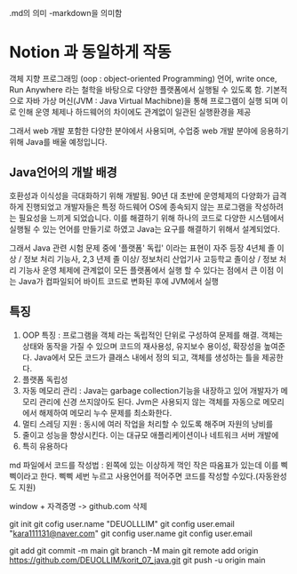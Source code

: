 .md의 의미 -markdown을 의미함

# Notion 과 동일하게 작동

객체 지향 프로그래밍 (oop : object-oriented Programming) 언어, write once,
Run Anywhere 라는 철학을 바탕으로 다양한 플랫폼에서 실행될 수 있도록 함.
기본적으로 자바 가상 머신(JVM : Java Virtual Machibne)을 통해 프로그램이 실행 되며
이로 인해 운영 체제나 하드웨어의 차이에도 관계없이 일관된 실행환경을 제공

그래서 web 개발 포함한 다양한 분야에서 사용되며,
수업중 web 개발 분야에 응용하기 위해 Java를 배울 예정입니다.

## Java언어의 개발 배경

호환성과 이식성을 극대화하기 위해 개발됨. 90년 대 초반에 운영체제의 다양화가
급격하게 진행되었고 개발자들은 특정 하드웨어 OS에 종속되지 않는 프로그램을
작성하려는 필요성을 느끼게 되었습니다. 이를 해결하기 위해 하나의 코드로
다양한 시스템에서 실행될 수 있는 언어를 만들기로 하였고 Java는 요구를 
해결하기 위해서 설계되었다.

그래서 Java 관련 시험 문제 중에  '플랫폼' 독립' 이라는 표현이 자주 등장
4년체 졸 이상 / 정보 처리 기능사, 2,3 년제 졸 이상/ 정보처리 산업기사
고등학교 졸이상 / 정보 처리 기능사
운영 체제에 관계없이 모든 플랫폼에서 실행 할 수 있다는 점에서 큰 이점
이는 Java가 컴파일되어 바이트 코드로 변화된 후에 JVM에서 실행

## 특징
1. OOP 특징 : 프로그램을 객체 라는 독립적인 단위로 구성하여 문제를 해결.
   객체는 상태와 동작을 가질 수 있으며 코드의 재사용성,
   유지보수 용이성, 확장성을 높여준다. Java에서 모든 코드가 클래스 내에서
   정의 되고, 객체를 생성하는  틀을 제공한다.
2. 플랫폼 독립성 
3. 자동 메모리 관리 : Java는 garbage collection기능을 내장하고 있어
   개발자가 메모리 관리에 신경 쓰지않아도 된다. Jvm은 사용되지 않는
   객체를 자동으로 메모리에서 해제하여 메모리 누수 문제를 최소화한다.
4. 멀티 스레딩 지원 : 동시에 여러 작업을 처리할 수 있도록 해주며 자원의 낭비를
5. 줄이고 성능을 향상시킨다. 이는 대규모 애플리케이션이나 네트워크 서버 개발에 
6. 특히 유용하다

md 파일에서 코드를 작성법 : 왼쪽에 있는 이상하게 꺽인 작은 따옴표가 있는데
이를  삑삑이라고 한다. 삑삑 세번 누르고 사용언어를 적어주면
코드를 작성할 수있다.(자동완성도 지원)

window + 자격증명 -> github.com 삭제

git init
git cofig user.name "DEUOLLLIM"
git config user.email "kara111131@naver.com"
git config user.name
git config user.email

git add
git commit -m main
git branch -M main
git remote add origin https://github.com/DEUOLLIM/korit_07_java.git
git push -u origin main